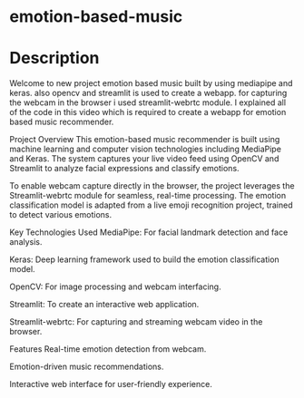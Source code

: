 # emotion-based-music


<h1>Description</h1>
Welcome to new project emotion based music built by using mediapipe and keras. also opencv and streamlit is used to create a webapp. for capturing the webcam in the browser i used streamlit-webrtc module. I explained all of the code in this video which is required to create a webapp for emotion based music recommender.

Project Overview
This emotion-based music recommender is built using machine learning and computer vision technologies including MediaPipe and Keras. The system captures your live video feed using OpenCV and Streamlit to analyze facial expressions and classify emotions.

To enable webcam capture directly in the browser, the project leverages the Streamlit-webrtc module for seamless, real-time processing. The emotion classification model is adapted from a live emoji recognition project, trained to detect various emotions.

Key Technologies Used
MediaPipe: For facial landmark detection and face analysis.

Keras: Deep learning framework used to build the emotion classification model.

OpenCV: For image processing and webcam interfacing.

Streamlit: To create an interactive web application.

Streamlit-webrtc: For capturing and streaming webcam video in the browser.

Features
Real-time emotion detection from webcam.

Emotion-driven music recommendations.

Interactive web interface for user-friendly experience.
